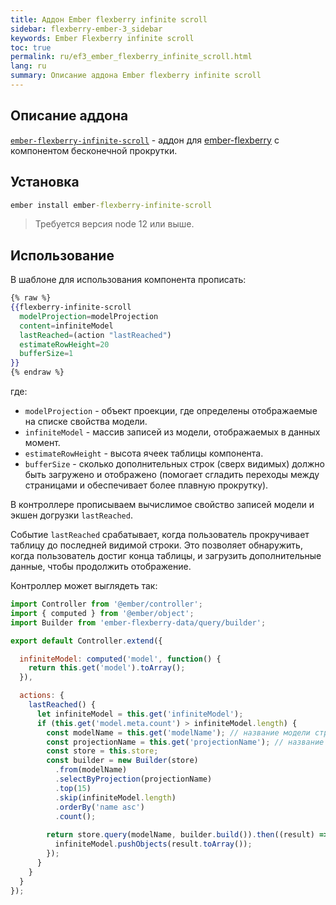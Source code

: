```yaml
---
title: Аддон Ember flexberry infinite scroll
sidebar: flexberry-ember-3_sidebar
keywords: Ember Flexberry infinite scroll
toc: true
permalink: ru/ef3_ember_flexberry_infinite_scroll.html
lang: ru
summary: Описание аддона Ember flexberry infinite scroll
---
```


## Описание аддона

[`ember-flexberry-infinite-scroll`](https://github.com/Flexberry/ember-flexberry-infinite-scroll) - аддон для [ember-flexberry](https://github.com/Flexberry/ember-flexberry/tree/develop) с компонентом бесконечной прокрутки.

## Установка

```cmd
ember install ember-flexberry-infinite-scroll
```

> Требуется версия node 12 или выше.

## Использование

В шаблоне для использования компонента прописать:

```hbs
{% raw %}
{{flexberry-infinite-scroll
  modelProjection=modelProjection
  content=infiniteModel
  lastReached=(action "lastReached")
  estimateRowHeight=20
  bufferSize=1
}}
{% endraw %}
```

где:

* `modelProjection` - объект проекции, где определены отображаемые на списке свойства модели.
* `infiniteModel` - массив записей из модели, отображаемых в данных момент.
* `estimateRowHeight` - высота ячеек таблицы компонента.
* `bufferSize` - сколько дополнительных строк (сверх видимых) должно быть загружено и отображено (помогает сгладить переходы между страницами и обеспечивает более плавную прокрутку).

В контроллере прописываем вычислимое свойство записей модели и экшен догрузки `lastReached`.

Событие `lastReached` срабатывает, когда пользователь прокручивает таблицу до последней видимой строки.
Это позволяет обнаружить, когда пользователь достиг конца таблицы, и загрузить дополнительные данные, чтобы продолжить отображение.

Контроллер может выглядеть так:

```js
import Controller from '@ember/controller';
import { computed } from '@ember/object';
import Builder from 'ember-flexberry-data/query/builder';

export default Controller.extend({

  infiniteModel: computed('model', function() {
    return this.get('model').toArray();
  }),

  actions: {
    lastReached() {
      let infiniteModel = this.get('infiniteModel');
      if (this.get('model.meta.count') > infiniteModel.length) {
        const modelName = this.get('modelName'); // название модели строкой
        const projectionName = this.get('projectionName'); // название проекции строкой
        const store = this.store;
        const builder = new Builder(store)
          .from(modelName)
          .selectByProjection(projectionName)
          .top(15)
          .skip(infiniteModel.length)
          .orderBy('name asc')
          .count();
    
        return store.query(modelName, builder.build()).then((result) => {
          infiniteModel.pushObjects(result.toArray());
        });
      }
    }
  }
});
```
